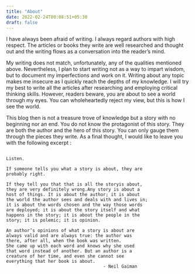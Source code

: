 ```yaml
---
title: "About"
date: 2022-02-24T00:08:51+05:30
draft: false
---
```



I have always been afraid of writing. I always regard authors with high respect. The articles or books they write are well researched and thought out and the writing flows as a conversation into the reader’s mind. 

My writing does not match, unfortunately, any of the qualities mentioned above. Nevertheless, I plan to start writing not as a way to impart wisdom, but to document my imperfections and work on it. Writing about any topic makes me insecure as I quickly reach the depths of my knowledge. I will try my best to write all the articles after researching and employing critical thinking skills. However, readers beware, you are about to see a world through my eyes. You can wholeheartedly reject my view, but this is how I see the world.

This blog then is not a treasure trove of knowledge but a story with no beginning nor an end. You do not know the protagonist of this story. They are both the author and the hero of this story. You can only gauge them through the pieces they write. As a final thought, I would like to leave you with the following excerpt : 

```

Listen.

If someone tells you what a story is about, they are 
probably right.

If they tell you that that is all the storyis about, 
they are very definitely wrong.Any story is about a 
host of things. It is about the author; it is about
the world the author sees and deals with and lives in;
it is about the words chosen and the way those words 
are deployed; it is about the story itself and what 
happens in the story; it is about the people in the 
story; it is polemic; it is opinion.

An author’s opinions of what a story is about are 
always valid and are always true: the author was 
there, after all, when the book was written. 
She came up with each word and knows why she used
that word instead of another. But an author is a 
creature of her time, and even she cannot see 
everything that her book is about.
                                     - Neil Gaiman 
```

